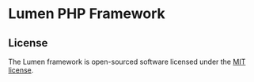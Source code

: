 # Lumen PHP Framework


## License

The Lumen framework is open-sourced software licensed under the [MIT license](https://opensource.org/licenses/MIT).
